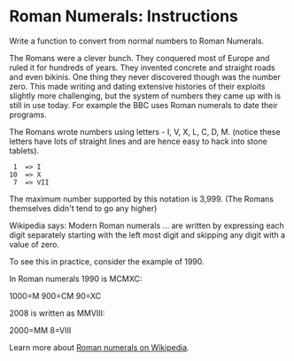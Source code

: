 # Roman Numerals: Instructions

Write a function to convert from normal numbers to Roman Numerals.

The Romans were a clever bunch. They conquered most of Europe and ruled it for
hundreds of years. They invented concrete and straight roads and even bikinis.
One thing they never discovered though was the number zero. This made writing
and dating extensive histories of their exploits slightly more challenging, but
the system of numbers they came up with is still in use today. For example the
BBC uses Roman numerals to date their programs.

The Romans wrote numbers using letters - I, V, X, L, C, D, M. (notice these
letters have lots of straight lines and are hence easy to hack into stone
tablets).

```text
 1  => I
10  => X
 7  => VII
```

The maximum number supported by this notation is 3,999. (The Romans themselves
didn't tend to go any higher)

Wikipedia says: Modern Roman numerals ... are written by expressing each digit
separately starting with the left most digit and skipping any digit with a value
of zero.

To see this in practice, consider the example of 1990.

In Roman numerals 1990 is MCMXC:

1000=M 900=CM 90=XC

2008 is written as MMVIII:

2000=MM 8=VIII

Learn more about [Roman numerals on Wikipedia][roman-numerals].

[roman-numerals]: https://wiki.imperivm-romanvm.com/wiki/Roman_Numerals
